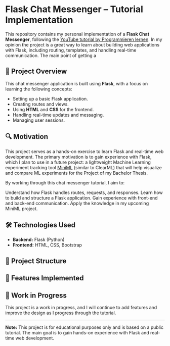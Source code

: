 # Flask Chat Messenger – Tutorial Implementation

This repository contains my personal implementation of a **Flask Chat Messenger**, following the [YouTube tutorial by Programmieren lernen](https://www.youtube.com/watch?v=l9u_vm9aAmM). In my opinion the project is a great way to learn about building web applications with Flask, including routing, templates, and handling real-time communication. The main point of getting a 

## 📄 **Project Overview**

This chat messenger application is built using **Flask**, with a focus on learning the following concepts:
- Setting up a basic Flask application.
- Creating routes and views.
- Using **HTML** and **CSS** for the frontend.
- Handling real-time updates and messaging.
- Managing user sessions.

## 🔍 **Motivation**
This project serves as a hands-on exercise to learn Flask and real-time web development. The primary motivation is to gain experience with Flask, which I plan to use in a future project: a lightweight Machine Learning experiment tracking tool [MiniML](https://github.com/JSchierling1/MiniML) (similar to ClearML) that will help visualize and compare ML experiments for the Project of my Bachelor Thesis.

By working through this chat messenger tutorial, I aim to:

Understand how Flask handles routes, requests, and responses.
Learn how to build and structure a Flask application.
Gain experience with front-end and back-end communication.
Apply the knowledge in my upcoming MiniML project.

## 🛠 **Technologies Used**

- **Backend:** Flask (Python)  
- **Frontend:** HTML, CSS, Bootstrap


## 📂 **Project Structure**


## 🌟 **Features Implemented**


## 🔧 **Work in Progress**

This project is a work in progress, and I will continue to add features and improve the design as I progress through the tutorial.

---

**Note:** This project is for educational purposes only and is based on a public tutorial. The main goal is to gain hands-on experience with Flask and real-time web development.
